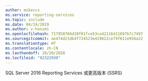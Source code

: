 ```yaml
---
author: mikeccs
ms.service: reporting-services
ms.topic: include
ms.date: 04/24/2019
ms.author: v-hassmi
ms.openlocfilehash: 717950766d10f01fce53ca42116d11697b7c7497
ms.sourcegitcommit: ae474d21db4f724523e419622ce79f611e956a22
ms.translationtype: HT
ms.contentlocale: zh-CN
ms.lasthandoff: 10/20/2020
ms.locfileid: "92322930"
---
```

SQL Server 2016 Reporting Services 或更高版本 (SSRS)
